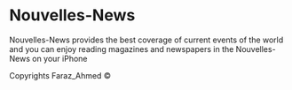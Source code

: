 #  Nouvelles-News

Nouvelles-News provides the best coverage of current events of the world and you can enjoy reading magazines and newspapers in the Nouvelles-News on your iPhone 

Copyrights Faraz_Ahmed ©

